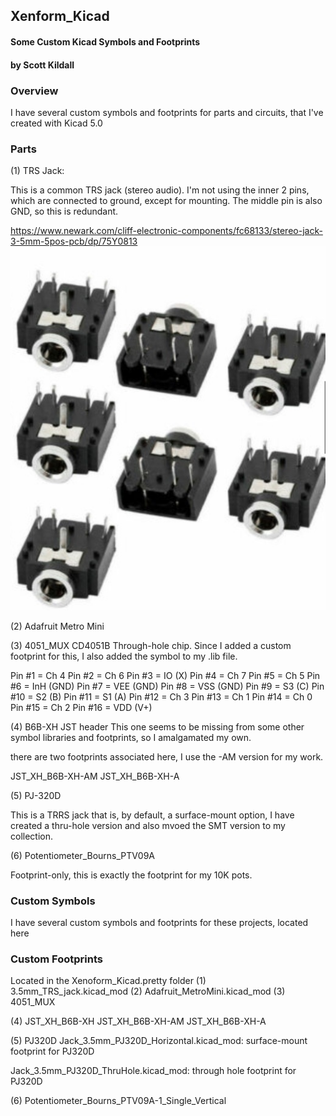 ## Xenform_Kicad
#### Some Custom Kicad Symbols and Footprints
#### by Scott Kildall



### Overview
I have several custom symbols and footprints for parts and circuits, that I've created with Kicad 5.0

### Parts

(1) TRS Jack:

This is a common TRS jack (stereo audio). I'm not using the inner 2 pins, which are connected to ground, except for mounting. The middle pin is also GND, so this is redundant.

https://www.newark.com/cliff-electronic-components/fc68133/stereo-jack-3-5mm-5pos-pcb/dp/75Y0813
![](images/trs_jack.jpg)

(2) Adafruit Metro Mini

(3) 4051_MUX
CD4051B Through-hole chip. Since I added a custom footprint for this, I also added the symbol to my .lib file.

Pin #1 = Ch 4
Pin #2 = Ch 6
Pin #3 = IO (X)
Pin #4 = Ch 7
Pin #5 = Ch 5
Pin #6 = InH (GND)
Pin #7 = VEE (GND)
Pin #8 = VSS (GND)
Pin #9 = S3 (C)
Pin #10 = S2 (B)
Pin #11 = S1 (A)
Pin #12 = Ch 3
Pin #13 = Ch 1
Pin #14 = Ch 0
Pin #15 = Ch 2
Pin #16 = VDD (V+)

(4) B6B-XH JST header
This one seems to be missing from some other symbol libraries and footprints, so I amalgamated my own.

there are two footprints associated here, I use the -AM version for my work.

JST_XH_B6B-XH-AM
JST_XH_B6B-XH-A

(5) PJ-320D

This is a TRRS jack that is, by default, a surface-mount option, I have created a thru-hole version and also mvoed the SMT version to my collection.

(6)
Potentiometer_Bourns_PTV09A

Footprint-only, this is exactly the footprint for my 10K pots.

### Custom Symbols
I have several custom symbols and footprints for these projects, located here


### Custom Footprints
Located in the Xenoform_Kicad.pretty folder
(1) 3.5mm_TRS_jack.kicad_mod
(2) Adafruit_MetroMini.kicad_mod
(3) 4051_MUX

(4) JST_XH_B6B-XH
JST_XH_B6B-XH-AM
JST_XH_B6B-XH-A

(5) PJ320D
Jack_3.5mm_PJ320D_Horizontal.kicad_mod: surface-mount footprint for PJ320D

Jack_3.5mm_PJ320D_ThruHole.kicad_mod: through hole footprint for PJ320D

(6)
Potentiometer_Bourns_PTV09A-1_Single_Vertical

